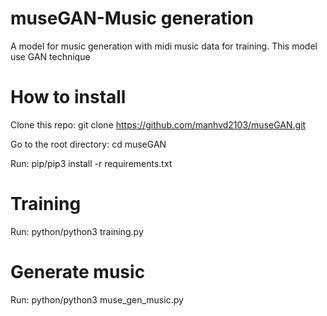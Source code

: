 # museGAN-Music generation
A model for music generation with midi music data for training. This model use GAN technique

# How to install
Clone this repo: git clone https://github.com/manhvd2103/museGAN.git

Go to the root directory: cd museGAN

Run: pip/pip3 install -r requirements.txt

# Training
Run: python/python3 training.py

# Generate music
Run: python/python3 muse_gen_music.py
